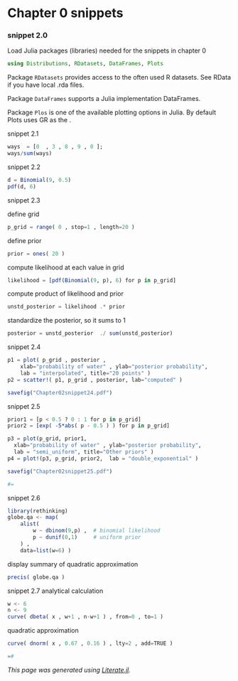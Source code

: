 # Chapter 0 snippets

### snippet 2.0

Load Julia packages (libraries) needed  for the snippets in chapter 0

```julia
using Distributions, RDatasets, DataFrames, Plots
```

Package `RDatasets` provides access to the often used R datasets.
See RData if you have local .rda files.

Package `DataFrames` supports a Julia implementation DataFrames.

Package `Plos` is one of the available plotting options in Julia.
By default Plots uses GR as the .

snippet 2.1

```julia
ways  = [0  , 3 , 8 , 9 , 0 ];
ways/sum(ways)
```

snippet 2.2

```julia
d = Binomial(9, 0.5)
pdf(d, 6)
```

snippet 2.3

define grid

```julia
p_grid = range( 0 , stop=1 , length=20 )
```

define prior

```julia
prior = ones( 20 )
```

compute likelihood at each value in grid

```julia
likelihood = [pdf(Binomial(9, p), 6) for p in p_grid]
```

compute product of likelihood and prior

```julia
unstd_posterior = likelihood .* prior
```

standardize the posterior, so it sums to 1

```julia
posterior = unstd_posterior  ./ sum(unstd_posterior)
```

snippet 2.4

```julia
p1 = plot( p_grid , posterior ,
    xlab="probability of water" , ylab="posterior probability",
    lab = "interpolated", title="20 points" )
p2 = scatter!( p1, p_grid , posterior, lab="computed" )

savefig("Chapter02snippet24.pdf")
```

snippet 2.5

```julia
prior1 = [p < 0.5 ? 0 : 1 for p in p_grid]
prior2 = [exp( -5*abs( p - 0.5 ) ) for p in p_grid]

p3 = plot(p_grid, prior1,
  xlab="probability of water" , ylab="posterior probability",
  lab = "semi_uniform", title="Other priors" )
p4 = plot!(p3, p_grid, prior2,  lab = "double_exponential" )

savefig("Chapter02snippet25.pdf")

#=
```

snippet 2.6

```julia
library(rethinking)
globe.qa <- map(
    alist(
        w ~ dbinom(9,p) ,  # binomial likelihood
        p ~ dunif(0,1)     # uniform prior
    ) ,
    data=list(w=6) )
```

display summary of quadratic approximation

```julia
precis( globe.qa )
```

snippet 2.7
analytical calculation

```julia
w <- 6
n <- 9
curve( dbeta( x , w+1 , n-w+1 ) , from=0 , to=1 )
```

quadratic approximation

```julia
curve( dnorm( x , 0.67 , 0.16 ) , lty=2 , add=TRUE )

=#
```

*This page was generated using [Literate.jl](https://github.com/fredrikekre/Literate.jl).*

